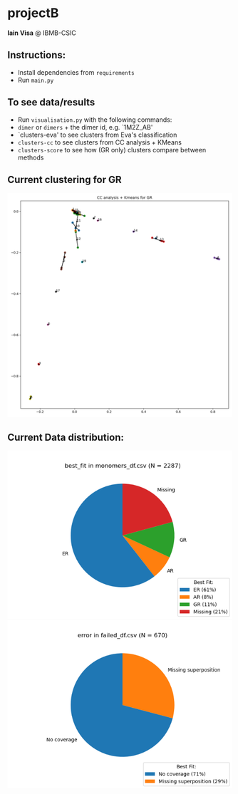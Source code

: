# projectB
**Iain Visa** @ IBMB-CSIC
## Instructions:

- Install dependencies from `requirements`
- Run `main.py`

## To see data/results 
- Run `visualisation.py` with the following commands:
 - `dimer` or `dimers` + the dimer id, e.g. `1M2Z_AB'
 - `clusters-eva' to see clusters from Eva's classification
 - `clusters-cc` to see clusters from CC analysis + KMeans
 - `clusters-score` to see how (GR only) clusters compare between methods


## Current clustering for GR
![GR_cc_clustered.png](images/cc/GR_cc.png)

## Current Data distribution:
![monomers_df.png](charts/monomers_df.png)
![failed_df.png](charts/failed_df.png)


